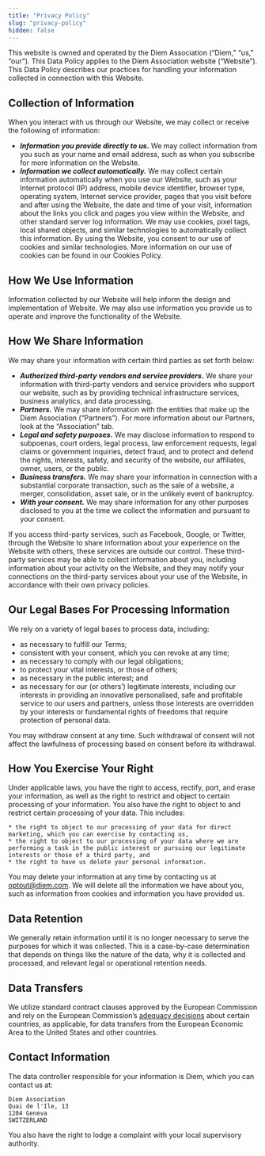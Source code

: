 ```yaml
---
title: "Privacy Policy"
slug: "privacy-policy"
hidden: false
---
```

This website is owned and operated by the Diem Association (“Diem,” “us,” “our”). This Data Policy applies to the Diem Association website (“Website”). This Data Policy describes our practices for handling your information collected in connection with this Website.

## Collection of Information
 When you interact with us through our Website, we may collect or receive the following of information:

* _**Information you provide directly to us.**_ We may collect information from you such as your name and email address, such as when you subscribe for more information on the Website.
* _**Information we collect automatically.**_ We may collect certain information automatically when you use our Website, such as your Internet protocol (IP) address, mobile device identifier, browser type, operating system, Internet service provider, pages that you visit before and after using the Website, the date and time of your visit, information about the links you click and pages you view within the Website, and other standard server log information. We may use cookies, pixel tags, local shared objects, and similar technologies to automatically collect this information. By using the Website, you consent to our use of cookies and similar technologies. More information on our use of cookies can be found in our Cookies Policy.


## How We Use Information
 Information collected by our Website will help inform the design and implementation of Website. We may also use information you provide us to operate and improve the functionality of the Website.

## How We Share Information
 We may share your information with certain third parties as set forth below:

* _**Authorized third-party vendors and service providers.**_ We share your information with third-party vendors and service providers who support our website, such as by providing technical infrastructure services, business analytics, and data processing.
* _**Partners.**_ We may share information with the entities that make up the Diem Association (“Partners”). For more information about our Partners, look at the “Association” tab.
* _**Legal and safety purposes.**_ We may disclose information to respond to subpoenas, court orders, legal process, law enforcement requests, legal claims or government inquiries, detect fraud, and to protect and defend the rights, interests, safety, and security of the website, our affiliates, owner, users, or the public.
* _**Business transfers.**_ We may share your information in connection with a substantial corporate transaction, such as the sale of a website, a merger, consolidation, asset sale, or in the unlikely event of bankruptcy.
* _**With your consent.**_ We may share information for any other purposes disclosed to you at the time we collect the information and pursuant to your consent.

If you access third-party services, such as Facebook, Google, or Twitter, through the Website to share information about your experience on the Website with others, these services are outside our control. These third-party services may be able to collect information about you, including information about your activity on the Website, and they may notify your connections on the third-party services about your use of the Website, in accordance with their own privacy policies.

## Our Legal Bases For Processing Information
 We rely on a variety of legal bases to process data, including:

* as necessary to fulfill our Terms;
* consistent with your consent, which you can revoke at any time;
* as necessary to comply with our legal obligations;
* to protect your vital interests, or those of others;
* as necessary in the public interest; and
* as necessary for our (or others’) legitimate interests, including our interests in providing an innovative personalised, safe and profitable service to our users and partners, unless those interests are overridden by your interests or fundamental rights of freedoms that require protection of personal data.

You may withdraw consent at any time. Such withdrawal of consent will not affect the lawfulness of processing based on consent before its withdrawal.

## How You Exercise Your Right
 Under applicable laws, you have the right to access, rectify, port, and erase your information, as well as the right to restrict and object to certain processing of your information. You also have the right to object to and restrict certain processing of your data. This includes:

    * the right to object to our processing of your data for direct marketing, which you can exercise by contacting us,
    * the right to object to our processing of your data where we are performing a task in the public interest or pursuing our legitimate interests or those of a third party, and
    * the right to have us delete your personal information.

You may delete your information at any time by contacting us at [optout@diem.com](mailto:optout@diem.com). We will delete all the information we have about you, such as information from cookies and information you have provided us.

## Data Retention
 We generally retain information until it is no longer necessary to serve the purposes for which it was collected. This is a case-by-case determination that depends on things like the nature of the data, why it is collected and processed, and relevant legal or operational retention needs.

## Data Transfers
 We utilize standard contract clauses approved by the European Commission and rely on the European Commission’s [adequacy decisions](https://ec.europa.eu/info/law/law-topic/data-protection/data-transfers-outside-eu/adequacy-protection-personal-data-non-eu-countries_en) about certain countries, as applicable, for data transfers from the European Economic Area to the United States and other countries.

## Contact Information
 The data controller responsible for your information is Diem, which you can contact us at:

	Diem Association
	Quai de l'Ile, 13
	1204 Geneva
	SWITZERLAND

 You also have the right to lodge a complaint with your local supervisory authority.